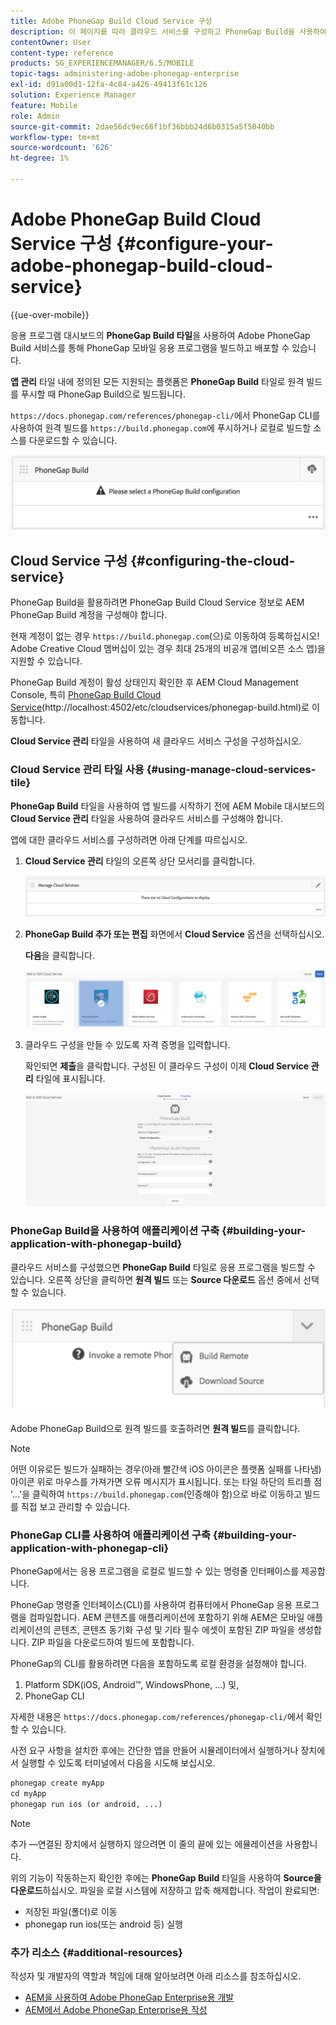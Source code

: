 ```yaml
---
title: Adobe PhoneGap Build Cloud Service 구성
description: 이 페이지를 따라 클라우드 서비스를 구성하고 PhoneGap Build을 사용하여 애플리케이션을 빌드합니다.
contentOwner: User
content-type: reference
products: SG_EXPERIENCEMANAGER/6.5/MOBILE
topic-tags: administering-adobe-phonegap-enterprise
exl-id: d91a00d1-12fa-4c84-a426-49413f61c126
solution: Experience Manager
feature: Mobile
role: Admin
source-git-commit: 2dae56dc9ec66f1bf36bbb24d6b0315a5f5040bb
workflow-type: tm+mt
source-wordcount: '626'
ht-degree: 1%

---
```


# Adobe PhoneGap Build Cloud Service 구성 {#configure-your-adobe-phonegap-build-cloud-service}

{{ue-over-mobile}}

응용 프로그램 대시보드의 **PhoneGap Build 타일**&#x200B;을 사용하여 Adobe PhoneGap Build 서비스를 통해 PhoneGap 모바일 응용 프로그램을 빌드하고 배포할 수 있습니다.

**앱 관리** 타일 내에 정의된 모든 지원되는 플랫폼은 **PhoneGap Build** 타일로 원격 빌드를 푸시할 때 PhoneGap Build으로 빌드됩니다.

`https://docs.phonegap.com/references/phonegap-cli/`에서 PhoneGap CLI를 사용하여 원격 빌드를 `https://build.phonegap.com`에 푸시하거나 로컬로 빌드할 소스를 다운로드할 수 있습니다.

![PhoneGap Build 타일](assets/chlimage_1-60.png)

## Cloud Service 구성 {#configuring-the-cloud-service}

PhoneGap Build을 활용하려면 PhoneGap Build Cloud Service 정보로 AEM PhoneGap Build 계정을 구성해야 합니다.

현재 계정이 없는 경우 `https://build.phonegap.com`(으)로 이동하여 등록하십시오! Adobe Creative Cloud 멤버십이 있는 경우 최대 25개의 비공개 앱(비오픈 소스 앱)을 지원할 수 있습니다.

PhoneGap Build 계정이 활성 상태인지 확인한 후 AEM Cloud Management Console, 특히 [PhoneGap Build Cloud Service](http://localhost:4502/etc/cloudservices/phonegap-build.html)(http://localhost:4502/etc/cloudservices/phonegap-build.html)로 이동합니다.

**Cloud Service 관리** 타일을 사용하여 새 클라우드 서비스 구성을 구성하십시오.

### Cloud Service 관리 타일 사용 {#using-manage-cloud-services-tile}

**PhoneGap Build** 타일을 사용하여 앱 빌드를 시작하기 전에 AEM Mobile 대시보드의 **Cloud Service 관리** 타일을 사용하여 클라우드 서비스를 구성해야 합니다.

앱에 대한 클라우드 서비스를 구성하려면 아래 단계를 따르십시오.

1. **Cloud Service 관리** 타일의 오른쪽 상단 모서리를 클릭합니다.

   ![chlimage_1-61](assets/chlimage_1-61.png)

1. **PhoneGap Build 추가 또는 편집** 화면에서 **Cloud Service** 옵션을 선택하십시오.

   **다음**&#x200B;을 클릭합니다.

   ![chlimage_1-62](assets/chlimage_1-62.png)

1. 클라우드 구성을 만들 수 있도록 자격 증명을 입력합니다.

   확인되면 **제출**&#x200B;을 클릭합니다. 구성된 이 클라우드 구성이 이제 **Cloud Service 관리** 타일에 표시됩니다.

   ![chlimage_1-63](assets/chlimage_1-63.png)

### PhoneGap Build을 사용하여 애플리케이션 구축 {#building-your-application-with-phonegap-build}

클라우드 서비스를 구성했으면 **PhoneGap Build** 타일로 응용 프로그램을 빌드할 수 있습니다. 오른쪽 상단을 클릭하면 **원격 빌드** 또는 **Source 다운로드** 옵션 중에서 선택할 수 있습니다.

![chlimage_1-64](assets/chlimage_1-64.png)

Adobe PhoneGap Build으로 원격 빌드를 호출하려면 **원격 빌드**&#x200B;를 클릭합니다.

>[!NOTE]
>
>어떤 이유로든 빌드가 실패하는 경우(아래 빨간색 iOS 아이콘은 플랫폼 실패를 나타냄) 아이콘 위로 마우스를 가져가면 오류 메시지가 표시됩니다. 또는 타일 하단의 트리플 점 &#39;...&#39;을 클릭하여 `https://build.phonegap.com`(인증해야 함)으로 바로 이동하고 빌드를 직접 보고 관리할 수 있습니다.

### PhoneGap CLI를 사용하여 애플리케이션 구축 {#building-your-application-with-phonegap-cli}

PhoneGap에서는 응용 프로그램을 로컬로 빌드할 수 있는 명령줄 인터페이스를 제공합니다.

PhoneGap 명령줄 인터페이스(CLI)를 사용하여 컴퓨터에서 PhoneGap 응용 프로그램을 컴파일합니다. AEM 콘텐츠를 애플리케이션에 포함하기 위해 AEM은 모바일 애플리케이션의 콘텐츠, 콘텐츠 동기화 구성 및 기타 필수 에셋이 포함된 ZIP 파일을 생성합니다. ZIP 파일을 다운로드하여 빌드에 포함합니다.

PhoneGap의 CLI를 활용하려면 다음을 포함하도록 로컬 환경을 설정해야 합니다.

1. Platform SDK(iOS, Android™, WindowsPhone, ...) 및,
1. PhoneGap CLI

자세한 내용은 `https://docs.phonegap.com/references/phonegap-cli/`에서 확인할 수 있습니다.

사전 요구 사항을 설치한 후에는 간단한 앱을 만들어 시뮬레이터에서 실행하거나 장치에서 실행할 수 있도록 터미널에서 다음을 시도해 보십시오.

```xml
phonegap create myApp
cd myApp
phonegap run ios (or android, ...)
```

>[!NOTE]
>
>추가 —연결된 장치에서 실행하지 않으려면 이 줄의 끝에 있는 에뮬레이션을 사용합니다.

위의 기능이 작동하는지 확인한 후에는 **PhoneGap Build** 타일을 사용하여 **Source을 다운로드**&#x200B;하십시오. 파일을 로컬 시스템에 저장하고 압축 해제합니다. 작업이 완료되면:

* 저장된 파일(폴더)로 이동
* phonegap run ios(또는 android 등) 실행

### 추가 리소스 {#additional-resources}

작성자 및 개발자의 역할과 책임에 대해 알아보려면 아래 리소스를 참조하십시오.

* [AEM을 사용하여 Adobe PhoneGap Enterprise용 개발](/help/mobile/developing-in-phonegap.md)
* [AEM에서 Adobe PhoneGap Enterprise용 작성](/help/mobile/phonegap.md)
